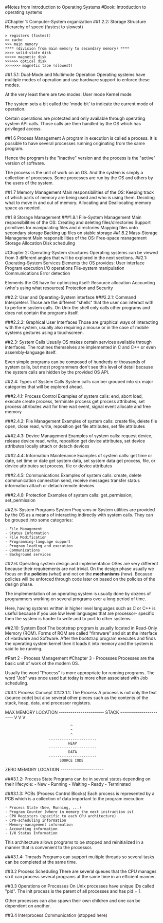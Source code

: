 #Notes from Introduction to Operating Systems
#Book: Introduction to operating systems

#Chapter 1: Computer-System organization
##1.2.2: Storage Structure
Hierarchy of speed (fastest to slowest)

    > registers (fastest)
    >> cache
    >>> main memory
    **** (division from main memory to secondary memory) ****
    >>>> solid-state disk
    >>>>> magnetic disk
    >>>>>> optical disk
    >>>>>>> magnetic tape (slowest)

##1.5.1: Dual-Mode and Multimode Operation
Operating systems have multiple modes of operation and 
use hardware support to enforce these modes.

At the very least there are two modes:
    User mode
    Kernel mode

The system sets a bit called the 'mode bit' to indicate the
current mode of operation.

Certain operations are protected and only available through
operating system API calls. Those calls are then handled
by the OS which has privileged access.

##1.6 Process Management
A program in execution is called a process.
It is possible to have several processes running originating
from the same program. 

Hence the program is the "inactive" version and the process is the
"active" version of software.

The process is the unit of work on an OS. And the system is 
simply a collection of processes. Some processes are run by
the OS and others by the users of the system.

##1.7 Memory Management
Main responsibilities of the OS:
    Keeping track of which parts of memory are being used and
    who is using them.
    Deciding what to move in and out of memory.
    Allocating and Deallocating memory space as needed.

##1.8 Storage Management
###1.8.1 File-System Management
Main responsibilities of the OS:
    Creating and deleting files/directories
    Support primitives for manipulating files and directories
    Mapping files onto secondary storage
    Backing up files on stable storage
##1.8.2 Mass-Storage Management
Main responsibilities of the OS:
    Free-space management
    Storage Allocation
    Disk scheduling

#Chapter 2: Operating-System structures
Operating systems can be viewed from 3 different angles that
will be explored in the next sections.
##2.1: Operating-System Services
Elements the OS provides:
    User interface
    Program execution
    I/O operations
    File-system manipulation
    Communications
    Error detection

Elements the OS have for optimizing itself:
    Resource allocation
    Accounting (who's using what resources)
    Protection and Security

##2.2: User and Operating-System interface
###2.2.1: Command Interpreters
Those are the different "shells" that the user can interact with
to perform system calls. On Unix the shell only calls other programs
and does not contain the programs itself.

###2.2.2: Graphical User Interfaces
Those are graphical ways of interacting with the system, usually
also requiring a mouse or in the case of mobile systems gestures
using a touchscreen.

##2.3: System Calls
Usually OS makes certain services available through interfaces.
The routines themselves are implemented in C and C++ or even
assembly-language itself.

Even simple programs can be composed of hundreds or thousands of
system calls, but most programmers don't see this level of detail
because the system calls are hidden by the provided OS API.

##2.4: Types of System Calls
System calls can ber grouped into six major categories that
will be explored ahead.

###2.4.1: Process Control
Examples of system calls:
    end, abort
    load, execute
    create process, terminate process
    get process attributes, set process attributes
    wait for time
    wait event, signal event
    allocate and free memory

###2.4.2: File Management
Examples of system calls:
    create file, delete file
    open, close
    read, write, reposition
    get file attributes, set file attributes

###2.4.3: Device Management
Examples of system calls:
    request device, release device
    read, write, reposition
    get device attributes, set device attributes
    locally attach or detach devices

###2.4.4: Information Maintenance
Examples of system calls:
    get time or date, set time or date
    get system data, set system data
    get process, file, or device attributes
    set process, file or device attributes

###2.4.5: Communications
Examples of system calls:
    create, delete communication connection
    send, receive messages
    transfer status information
    attach or detach remote devices

###2.4.6: Protection
Examples of system calls:
    get_permission, set_permission

##2.5: System Programs
System Programs or System utilities are provided by the OS as
a means of interacting indirectly with system calls. They can be
grouped into some categories:

    - File Management
    - Status Information
    - File Modification
    - Programming-language support
    - Program loading and execution
    - Communications
    - Background services

##2.6: Operating system design and implementation
OSes are very different because their requirements are not trivial.
On the design phase usually we focus on the **policies** (what) 
and not on the **mechanisms** (how). 
Because policies will be enforced through code later on based on the
policies of the design phase.

The implementation of an operating system is usually done by dozens
of programmers working on several programs over a long period of time.

Here, having systems written in higher level languages such as C or C++
is useful because if you use low level languages that are processor-
specific then the system is harder to write and to port to other
systems.

##2.10: System Boot
The bootstrap program is usually located in Read-Only Memory (ROM).
Forms of ROM are called "firmware" and sit at the interface of
Hardware and Software.
After the bootstrap program executes and finds the operating 
system kernel then it loads it into memory and the system is said 
to be running.

#Part 2 - Process Management
#Chapter 3 - Processes
Processes are the basic unit of work of the modern OS.

Usually the word "Process" is more appropriate for running programs.
The word "Job" was once used but today is more often associated with
Job scheduling.

##3.1: Process Concept
###3.1.1: The Process
A process is not only the text (source code) but also several other
pieces such as the contents of the stack, heap, data, and processor
registers.


MAX MEMORY LOCATION     -----------------------
                                STACK
                        -----------------------
                                  V
                                  V
                                  V



                                  ^
                                  ^
                                  ^
                        ----------------------
                                 HEAP
                        ----------------------
                                 DATA
                        ----------------------
                             SOURCE CODE
ZERO MEMORY LOCATION    ----------------------


###3.1.2: Process State
Programs can be in several states depending on their lifecycle:
    - New
    - Running
    - Waiting
    - Ready
    - Terminated

###3.1.3: PCBs (Process Control Blocks)
Each process is represented by a PCB which is a collection of
data important to the program execution:

    - Process State (New, Running, ...)
    - Program Counter (where in memory the next instruction is)
    - CPU Registers (specific to each CPU architecture)
    - CPU-scheduling information
    - Memory-management information
    - Accounting information
    - I/O Status Information

This architecture allows programs to be stopped and reinitialized
in a manner that is convenient to the processor.

###3.1.4: Threads
Programs can support multiple threads so several tasks can be
completed at the same time.

##3.2 Process Scheduling
There are several queues that the CPU manages so it can process
several programs at the same time in an efficient manner.

##3.3 Operations on Processes
On Unix processes have unique IDs called "pid".
The init process is the parent of all processes and has pid = 1.

Other processes can also spawn their own children and one can be
dependent on another.

##3.4 Interprocess Communication
(stopped here)



